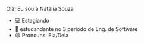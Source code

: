 Olá! Eu sou á Natália Souza

- 💻 Estagiando 
- 🌱 estudandante no 3 período de Eng. de Software
- 😄 Pronouns: Ela/Dela

<!---
nataliasouz/nataliasouz is a ✨ special ✨ repository because its `README.md` (this file) appears on your GitHub profile.
You can click the Preview link to take a look at your changes.
--->
